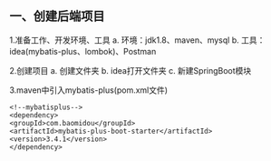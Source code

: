 ## 一、创建后端项目
1.准备工作、开发环境、工具
a. 环境：jdk1.8、maven、mysql
b. 工具：idea(mybatis-plus、lombok)、Postman


2.创建项目
a. 创建文件夹
b. idea打开文件夹
c. 新建SpringBoot模块



3.maven中引入mybatis-plus(pom.xml文件)
```
<!--mybatisplus-->
<dependency>
<groupId>com.baomidou</groupId>
<artifactId>mybatis-plus-boot-starter</artifactId>
<version>3.4.1</version>
</dependency>
```
